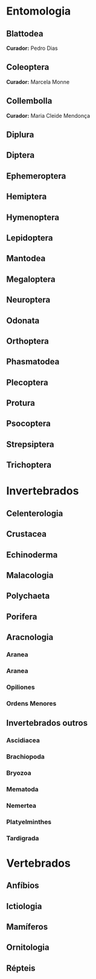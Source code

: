 
# Entomologia
## Blattodea
**Curador:** Pedro Dias
## Coleoptera
**Curador:** Marcela Monne
## Collembolla
**Curador:** Maria Cleide Mendonça
## Diplura
## Diptera
## Ephemeroptera
## Hemiptera
## Hymenoptera
## Lepidoptera
## Mantodea
## Megaloptera
## Neuroptera
## Odonata
## Orthoptera
## Phasmatodea
## Plecoptera
## Protura
## Psocoptera
## Strepsiptera
## Trichoptera

# Invertebrados

## Celenterologia
## Crustacea
## Echinoderma
## Malacologia
## Polychaeta
## Porifera

## Aracnologia

### Aranea
### Aranea
### Opiliones
### Ordens Menores

## Invertebrados outros
        
### Ascidiacea
### Brachiopoda
### Bryozoa
### Mematoda
### Nemertea
### Platyelminthes
### Tardigrada

# Vertebrados

## Anfíbios
## Ictiologia
## Mamíferos
## Ornitologia
## Répteis
